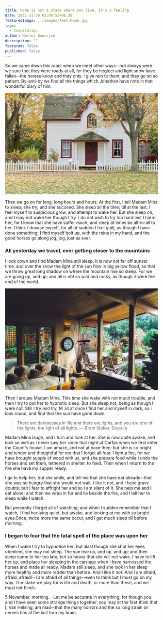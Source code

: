 ```yaml
---
title: Home is not a place where you live, it’s a feeling
date: 2021-11-30 02:00:53+05:30
featuredImage: ../images/feel-home.jpg
tags:
  - Inspiration
author: Harini Banerjee
description: ""
featured: false
published: false
---
```


So we came down this road; when we meet other ways--not always were we sure that they were roads at all, for they be neglect and light snow have fallen--the horses know and they only. I give rein to them, and they go on so patient. By-and-by we find all the things which Jonathan have note in that wonderful diary of him.

![Photo by Scott Webb / Unsplash](../images/house.jpg "Photo by Scott Webb / Unsplash")

Then we go on for long, long hours and hours. At the first, I tell Madam Mina to sleep; she try, and she succeed. She sleep all the time; till at the last, I feel myself to suspicious grow, and attempt to wake her. But she sleep on, and I may not wake her though I try. I do not wish to try too hard lest I harm her; for I know that she have suffer much, and sleep at times be all-in-all to her. I think I drowse myself, for all of sudden I feel guilt, as though I have done something; I find myself bolt up, with the reins in my hand, and the good horses go along jog, jog, just as ever.

### All yesterday we travel, ever getting closer to the mountains

I look down and find Madam Mina still sleep. It is now not far off sunset time, and over the snow the light of the sun flow in big yellow flood, so that we throw great long shadow on where the mountain rise so steep. For we are going up, and up; and all is oh! so wild and rocky, as though it were the end of the world.

![Photo by Joshua Ness / Unsplash](../images/interior.jpg "Photo by Joshua Ness / Unsplash")

Then I arouse Madam Mina. This time she wake with not much trouble, and then I try to put her to hypnotic sleep. But she sleep not, being as though I were not. Still I try and try, till all at once I find her and myself in dark; so I look round, and find that the sun have gone down.

> There are darknesses in life and there are lights, and you are one of the lights, the light of all lights. ― Bram Stoker, Dracula

Madam Mina laugh, and I turn and look at her. She is now quite awake, and look so well as I never saw her since that night at Carfax when we first enter the Count's house. I am amaze, and not at ease then; but she is so bright and tender and thoughtful for me that I forget all fear. I light a fire, for we have brought supply of wood with us, and she prepare food while I undo the horses and set them, tethered in shelter, to feed. Then when I return to the fire she have my supper ready.

I go to help her; but she smile, and tell me that she have eat already--that she was so hungry that she would not wait. I like it not, and I have grave doubts; but I fear to affright her and so I am silent of it. She help me and I eat alone; and then we wrap in fur and lie beside the fire, and I tell her to sleep while I watch.

But presently I forget all of watching; and when I sudden remember that I watch, I find her lying quiet, but awake, and looking at me with so bright eyes.Once, twice more the same occur, and I get much sleep till before morning.

### I began to fear that the fatal spell of the place was upon her

When I wake I try to hypnotise her; but alas! though she shut her eyes obedient, she may not sleep. The sun rise up, and up, and up; and then sleep come to her too late, but so heavy that she will not wake. I have to lift her up, and place her sleeping in the carriage when I have harnessed the horses and made all ready. Madam still sleep, and she look in her sleep more healthy and more redder than before. And I like it not. And I am afraid, afraid, afraid!--I am afraid of all things--even to think but I must go on my way. The stake we play for is life and death, or more than these, and we must not flinch.

5 November, morning.--Let me be accurate in everything, for though you and I have seen some strange things together, you may at the first think that I, Van Helsing, am mad--that the many horrors and the so long strain on nerves has at the last turn my brain.
